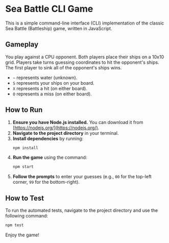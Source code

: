 # Sea Battle CLI Game

This is a simple command-line interface (CLI) implementation of the classic Sea Battle (Battleship) game, written in JavaScript.

## Gameplay

You play against a CPU opponent. Both players place their ships on a 10x10 grid. Players take turns guessing coordinates to hit the opponent's ships. The first player to sink all of the opponent's ships wins.

- `~` represents water (unknown).
- `S` represents your ships on your board.
- `X` represents a hit (on either board).
- `O` represents a miss (on either board).

## How to Run

1.  **Ensure you have Node.js installed.** You can download it from [https://nodejs.org/](https://nodejs.org/).
2.  **Navigate to the project directory** in your terminal.
3.  **Install dependencies** by running:
    ```bash
    npm install
    ```
4.  **Run the game** using the command:
    ```bash
    npm start
    ```
5.  **Follow the prompts** to enter your guesses (e.g., `00` for the top-left corner, `99` for the bottom-right).

## How to Test

To run the automated tests, navigate to the project directory and use the following command:

```bash
npm test
```

Enjoy the game! 